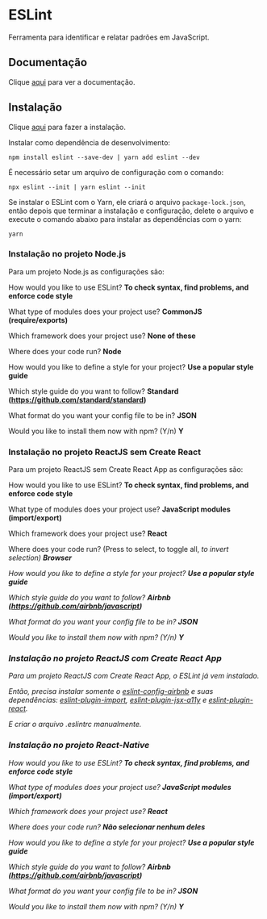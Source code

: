 # ESLint

Ferramenta para identificar e relatar padrões em JavaScript.

## Documentação

Clique [aqui](https://github.com/eslint/eslint) para ver a documentação.

## Instalação

Clique [aqui](https://www.npmjs.com/package/eslint) para fazer a instalação.

Instalar como dependência de desenvolvimento:

```
npm install eslint --save-dev | yarn add eslint --dev
```

É necessário setar um arquivo de configuração com o comando:

```
npx eslint --init | yarn eslint --init
```

Se instalar o ESLint com o Yarn, ele criará o arquivo `package-lock.json`, então depois que terminar a instalação e configuração, delete o arquivo e execute o comando abaixo para instalar as dependências com o yarn:

```
yarn
```

### Instalação no projeto Node.js

Para um projeto Node.js as configurações são:

How would you like to use ESLint?
**To check syntax, find problems, and enforce code style**

What type of modules does your project use?
**CommonJS (require/exports)**

Which framework does your project use?
**None of these**

Where does your code run?
**Node**

How would you like to define a style for your project?
**Use a popular style guide**

Which style guide do you want to follow?
**Standard (https://github.com/standard/standard)**

What format do you want your config file to be in?
**JSON**

Would you like to install them now with npm? (Y/n)
**Y**

### Instalação no projeto ReactJS sem Create React

Para um projeto ReactJS sem Create React App as configurações são:

How would you like to use ESLint?
**To check syntax, find problems, and enforce code style**

What type of modules does your project use?
**JavaScript modules (import/export)**

Which framework does your project use?
**React**

Where does your code run? (Press <space> to select, <a> to toggle all, <i> to invert selection)
**Browser**

How would you like to define a style for your project?
**Use a popular style guide**

Which style guide do you want to follow?
**Airbnb (https://github.com/airbnb/javascript)**

What format do you want your config file to be in?
**JSON**

Would you like to install them now with npm? (Y/n)
**Y**

### Instalação no projeto ReactJS com Create React App

Para um projeto ReactJS com Create React App, o ESLint já vem instalado.

Então, precisa instalar somente o [eslint-config-airbnb](eslint-config-airbnb.md) e suas dependências: [eslint-plugin-import](eslint-plugin-import.md), [eslint-plugin-jsx-a11y](eslint-plugin-jsx-a11y.md) e [eslint-plugin-react](eslint-plugin-react.md).

E criar o arquivo .eslintrc manualmente.

### Instalação no projeto React-Native

How would you like to use ESLint?
**To check syntax, find problems, and enforce code style**

What type of modules does your project use?
**JavaScript modules (import/export)**

Which framework does your project use?
**React**

Where does your code run?
**Não selecionar nenhum deles**

How would you like to define a style for your project?
**Use a popular style guide**

Which style guide do you want to follow?
**Airbnb (https://github.com/airbnb/javascript)**

What format do you want your config file to be in?
**JSON**

Would you like to install them now with npm? (Y/n)
**Y**
